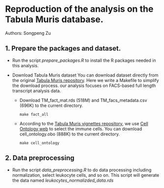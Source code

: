 # Reproduction of the analysis on the Tabula Muris database.

Authors: Songpeng Zu

## 1. Prepare the packages and dataset.
* Run the script *prepare_packages.R* to install the R packages needed in this
analysis.

* Download Tabula Muris dataset
You can download dataset directly from the original [Tabula Muris
repository](https://github.com/czbiohub/tabula-muris). Here we write a Makefile
to simplify the download process. our analysis focuses on FACS-based full length
transcript analysis data.

  * Download TM_fact_mat.rds (518M) and TM_facs_metadata.csv (696K) to the current directory.
    ```shell
    make fact_all
    ```
   * According to the [Tabula Muris vignettes
     repository](https://github.com/czbiohub/tabula-muris-vignettes), we use
     [Cell Ontology web](http://obofoundry.org/ontology/cl.html) to select the
     immune cells. You can download cell_ontology.obo (888K) to the current
     directory.
     ```shell
     make cell_ontology
     ```

## 2. Data preprocessing
* Run the script *data_preprocessing.R* to do data processing including
  normalization, select leukocyte cells, and so on. This script will generate
  the data named *leukocytes_normalizded_data.rds*
